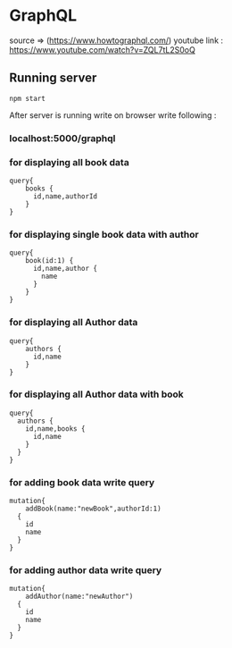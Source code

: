 # GraphQL

source => (https://www.howtographql.com/) youtube link : https://www.youtube.com/watch?v=ZQL7tL2S0oQ

## Running server

```
npm start
```

After server is running write on browser write following :

### localhost:5000/graphql

### for displaying all book data

```
query{
	books {
	  id,name,authorId
	}
}
```

### for displaying single book data with author

```
query{
	book(id:1) {
	  id,name,author {
	    name
	  }
	}
}
```

### for displaying all Author data

```
query{
	authors {
	  id,name
	}
}
```

### for displaying all Author data with book

```
query{
  authors {
    id,name,books {
      id,name
    }
  }
}
```

### for adding book data write query

```
mutation{
 	addBook(name:"newBook",authorId:1)
  {
    id
    name
  }
}
```

### for adding author data write query

```
mutation{
 	addAuthor(name:"newAuthor")
  {
    id
    name
  }
}
```
